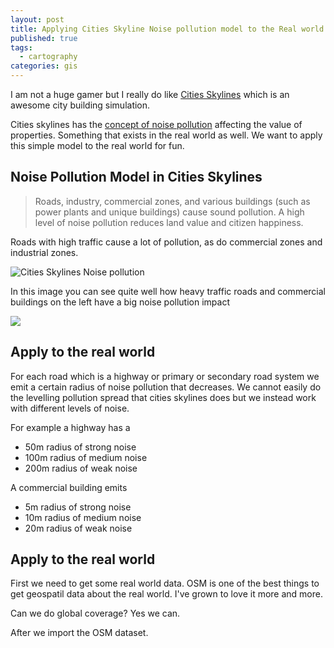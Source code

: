 ```yaml
---
layout: post
title: Applying Cities Skyline Noise pollution model to the Real world
published: true
tags:
  - cartography
categories: gis
---
```


I am not a huge gamer but I really do like [Cities Skylines](https://en.wikipedia.org/wiki/Cities:_Skylines)
which is an awesome city building simulation.

Cities skylines has the [concept of noise pollution](http://www.skylineswiki.com/Pollution#Noise_pollution)
affecting the value of properties. Something that exists in the real world as well.
We want to apply this simple model to the real world for fun.

## Noise Pollution Model in Cities Skylines

> Roads, industry, commercial zones, and various buildings (such as power plants and unique buildings) cause sound pollution.
  A high level of noise pollution reduces land value and citizen happiness.

Roads with high traffic cause a lot of pollution, as do commercial zones and industrial zones.

![Cities Skylines Noise pollution](http://www.skylineswiki.com/images/2/2d/Noise_Pollution_Info_View_SS.png)

In this image you can see quite well how heavy traffic roads
and commercial buildings on the left have a big noise pollution impact

![](http://s3.amazonaws.com/simnation-articles/article_assets/137/images/content_sound_pollution.jpg)

## Apply to the real world

For each road which is a highway or primary or secondary road system we emit a certain radius of noise pollution
that decreases. We cannot easily do the levelling pollution spread that cities skylines does but we instead work
with different levels of noise.

For example a highway has a

- 50m radius of strong noise
- 100m radius of medium noise
- 200m radius of weak noise

A commercial building emits

- 5m radius of strong noise
- 10m radius of medium noise
- 20m radius of weak noise

## Apply to the real world

First we need to get some real world data. OSM is one of the best things to get geospatil
data about the real world. I've grown to love it more and more.

Can we do global coverage? Yes we can.

After we import the OSM dataset.
